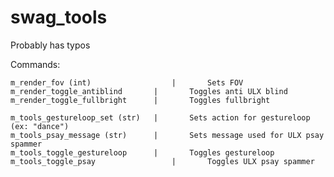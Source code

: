 # swag_tools

Probably has typos

Commands:

	m_render_fov (int)				    |		Sets FOV
	m_render_toggle_antiblind	  	|		Toggles anti ULX blind
	m_render_toggle_fullbright		|		Toggles fullbright
	
	m_tools_gestureloop_set (str)	|		Sets action for gestureloop (ex: "dance")
	m_tools_psay_message (str)		|		Sets message used for ULX psay spammer
	m_tools_toggle_gestureloop		|		Toggles gestureloop
	m_tools_toggle_psay				    |		Toggles ULX psay spammer

